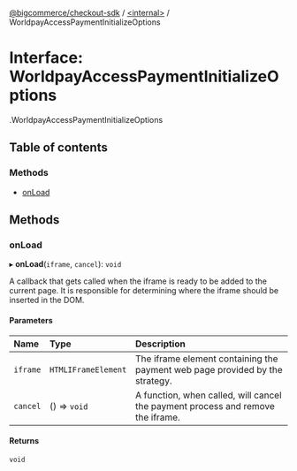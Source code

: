 [@bigcommerce/checkout-sdk](../README.md) / [<internal\>](../modules/internal_.md) / WorldpayAccessPaymentInitializeOptions

# Interface: WorldpayAccessPaymentInitializeOptions

[<internal>](../modules/internal_.md).WorldpayAccessPaymentInitializeOptions

## Table of contents

### Methods

- [onLoad](internal_.WorldpayAccessPaymentInitializeOptions.md#onload)

## Methods

### onLoad

▸ **onLoad**(`iframe`, `cancel`): `void`

A callback that gets called when the iframe is ready to be added to the
current page. It is responsible for determining where the iframe should
be inserted in the DOM.

#### Parameters

| Name | Type | Description |
| :------ | :------ | :------ |
| `iframe` | `HTMLIFrameElement` | The iframe element containing the payment web page provided by the strategy. |
| `cancel` | () => `void` | A function, when called, will cancel the payment process and remove the iframe. |

#### Returns

`void`
